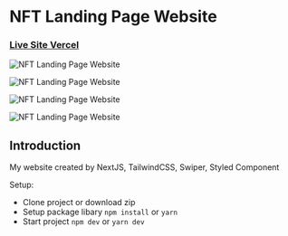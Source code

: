 # NFT Landing Page Website

### [Live Site Vercel](https://nft-landing-page-plum.vercel.app)

![NFT Landing Page Website](https://res.cloudinary.com/vuongute/image/upload/v1753754967/Macbook-Air-nft-landing-page-plum.vercel.app_oevkif.png)

![NFT Landing Page Website](https://res.cloudinary.com/vuongute/image/upload/v1753754967/Macbook-Air-nft-landing-page-plum.vercel.app_1_dhgvu5.png)

![NFT Landing Page Website](https://res.cloudinary.com/vuongute/image/upload/v1753754968/iPhone-14-Plus-nft-landing-page-plum.vercel.app_gtyss9.png)

![NFT Landing Page Website](https://res.cloudinary.com/vuongute/image/upload/v1753754967/iPad-Air-4-nft-landing-page-plum.vercel.app_zelbww.png)

## Introduction

My website created by NextJS, TailwindCSS, Swiper, Styled Component

Setup:

- Clone project or download zip
- Setup package libary `npm install` or `yarn`
- Start project `npm dev` or `yarn dev`
